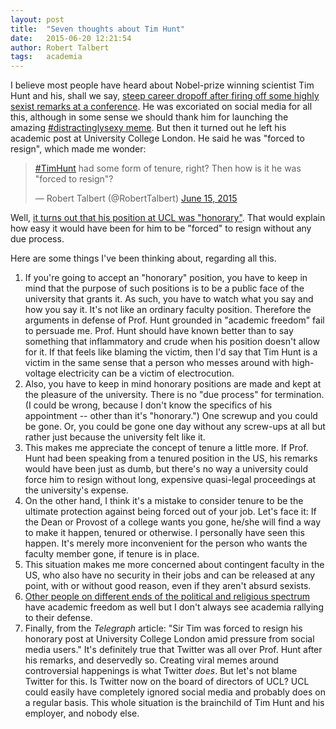 ```yaml
---
layout: post
title:  "Seven thoughts about Tim Hunt"
date:   2015-06-20 12:21:54   
author: Robert Talbert
tags: 	academia
---
```


I believe most people have heard about Nobel-prize winning scientist Tim Hunt and his, shall we say, [steep career dropoff after firing off some highly sexist remarks at a conference](http://www.telegraph.co.uk/news/science/science-news/11667002/Sexism-row-scientist-Sir-Tim-Hunt-quits-over-trouble-with-girls-speech.html). He was excoriated on social media for all this, although in some sense we should thank him for launching the amazing [#distractinglysexy meme](https://twitter.com/hashtag/distractinglysexy). But then it turned out he left his academic post at University College London. He said he was "forced to resign", which made me wonder: 

<blockquote class="twitter-tweet" lang="en"><p lang="en" dir="ltr"><a href="https://twitter.com/hashtag/TimHunt?src=hash">#TimHunt</a> had some form of tenure, right? Then how is it he was &quot;forced to resign&quot;?</p>&mdash; Robert Talbert (@RobertTalbert) <a href="https://twitter.com/RobertTalbert/status/610434625970794496">June 15, 2015</a></blockquote>
<script async src="//platform.twitter.com/widgets.js" charset="utf-8"></script>

Well, [it turns out that his position at UCL was "honorary"](http://www.telegraph.co.uk/education/educationnews/11688134/Nobel-prizewinners-defend-Sir-Tim-Hunt-amid-sexism-row.html). That would explain how easy it would have been for him to be "forced" to resign without any due process. 

Here are some things I've been thinking about, regarding all this. 

1. If you're going to accept an "honorary" position, you have to keep in mind that the purpose of such positions is to be a public face of the university that grants it. As such, you have to watch what you say and how you say it. It's not like an ordinary faculty position. Therefore the arguments in defense of Prof. Hunt grounded in "academic freedom" fail to persuade me. Prof. Hunt should have known better than to say something that inflammatory and crude when his position doesn't allow for it. If that feels like blaming the victim, then I'd say that Tim Hunt is a victim in the same sense that a person who messes around with high-voltage electricity can be a victim of electrocution. 
2. Also, you have to keep in mind honorary positions are made and kept at the pleasure of the university. There is no "due process" for termination. (I could be wrong, because I don't know the specifics of his appointment -- other than it's "honorary.") One screwup and you could be gone. Or, you could be gone one day without any screw-ups at all but rather just because the university felt like it. 
3. This makes me appreciate the concept of tenure a little more. If Prof. Hunt had been speaking from a tenured position in the US, his remarks would have been just as dumb, but there's no way a university could force him to resign without long, expensive quasi-legal proceedings at the university's expense. 
4. On the other hand, I think it's a mistake to consider tenure to be the ultimate protection against being forced out of your job. Let's face it: If the Dean or Provost of a college wants you gone, he/she will find a way to make it happen, tenured or otherwise. I personally have seen this happen. It's merely more inconvenient for the person who wants the faculty member gone, if tenure is in place. 
5. This situation makes me more concerned about contingent faculty in the US, who also have no security in their jobs and can be released at any point, with or without good reason, even if they aren't absurd sexists. 
6. [Other people on different ends of the political and religious spectrum](http://www.nytimes.com/2010/12/19/us/19kentucky.html?_r=0) have academic freedom as well but I don't always see academia rallying to their defense. 
7. Finally, from the _Telegraph_ article: "Sir Tim was forced to resign his honorary post at University College London amid pressure from social media users." It's definitely true that Twitter was all over Prof. Hunt after his remarks, and deservedly so. Creating viral memes around controversial happenings is what Twitter _does_. But let's not blame Twitter for this. Is Twitter now on the board of directors of UCL? UCL could easily have completely ignored social media and probably does on a regular basis. This whole situation is the brainchild of Tim Hunt and his employer, and nobody else.


